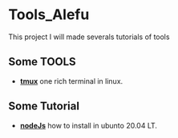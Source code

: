 # Tools_Alefu
This project I will made severals tutorials of tools

## Some TOOLS 

* [**tmux**][link-tool-tmux] one rich terminal in linux. 

## Some Tutorial

* [**nodeJs**][link-tutorial-node] how to install in ubunto 20.04 LT.


<!-- links -->
[link-tool-tmux]: /terminal/tmux/tmux.md

[link-tutorial-node]: /tutorial/node/NODE.md